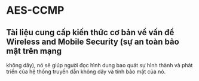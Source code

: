 # AES-CCMP
## Tài liệu cung cấp kiến thức cơ bản về vấn đề Wireless and Mobile Security (sự an toàn bảo mật trên mạng
không dây), nó sẽ giúp người đọc hình dung bao quát sự hình thành và phát triển của hệ thống truyền dẫn không dây
và tính bảo mật của nó.
